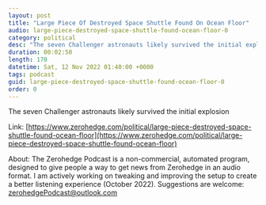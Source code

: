 ```yaml
---
layout: post
title: "Large Piece Of Destroyed Space Shuttle Found On Ocean Floor"
audio: large-piece-destroyed-space-shuttle-found-ocean-floor-0
category: political
desc: "The seven Challenger astronauts likely survived the initial explosion"
duration: 00:02:50
length: 170
datetime: Sat, 12 Nov 2022 01:40:00 +0000
tags: podcast
guid: large-piece-destroyed-space-shuttle-found-ocean-floor-0
order: 0
---
```

The seven Challenger astronauts likely survived the initial explosion

Link: [https://www.zerohedge.com/political/large-piece-destroyed-space-shuttle-found-ocean-floor](https://www.zerohedge.com/political/large-piece-destroyed-space-shuttle-found-ocean-floor)

About: The Zerohedge Podcast is a non-commercial, automated program, designed to give people a way to get news from Zerohedge in an audio format.  I am actively working on tweaking and improving the setup to create a better listening experience (October 2022).  Suggestions are welcome: [zerohedgePodcast@outlook.com](mailto:zerohedgePodcast@outlook.com)